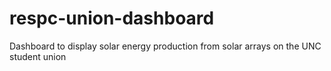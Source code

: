 # respc-union-dashboard
Dashboard to display solar energy production from solar arrays on the UNC student union

